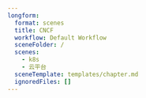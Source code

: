 ```yaml
---
longform:
  format: scenes
  title: CNCF
  workflow: Default Workflow
  sceneFolder: /
  scenes:
    - k8s
    - 云平台
  sceneTemplate: templates/chapter.md
  ignoredFiles: []
---
```

